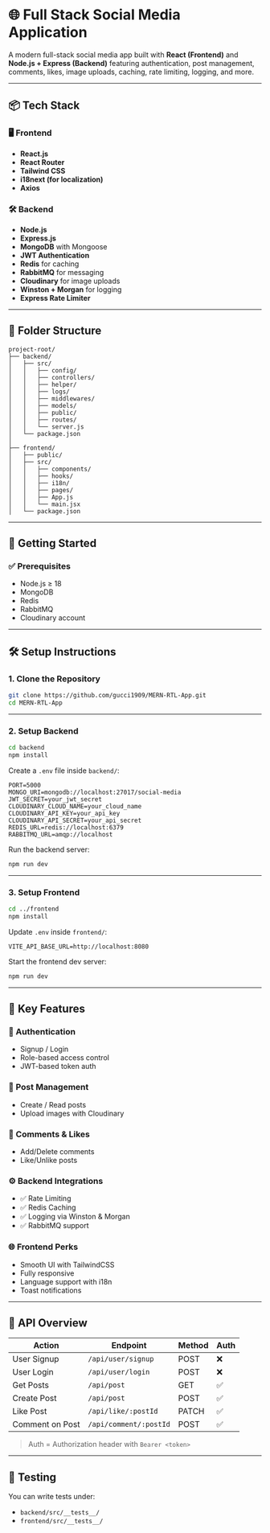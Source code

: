 # 🌐 Full Stack Social Media Application

A modern full-stack social media app built with **React (Frontend)** and **Node.js + Express (Backend)** featuring authentication, post management, comments, likes, image uploads, caching, rate limiting, logging, and more.

---

## 📦 Tech Stack

### 🖥️ Frontend

- **React.js**
- **React Router**
- **Tailwind CSS**
- **i18next (for localization)**
- **Axios**

### 🛠️ Backend

- **Node.js**
- **Express.js**
- **MongoDB** with Mongoose
- **JWT Authentication**
- **Redis** for caching
- **RabbitMQ** for messaging
- **Cloudinary** for image uploads
- **Winston + Morgan** for logging
- **Express Rate Limiter**

---

## 📁 Folder Structure

```
project-root/
├── backend/
│   ├── src/
│   │   ├── config/
│   │   ├── controllers/
│   │   ├── helper/
│   │   ├── logs/
│   │   ├── middlewares/
│   │   ├── models/
│   │   ├── public/
│   │   ├── routes/
│   │   └── server.js
│   └── package.json
│
├── frontend/
│   ├── public/
│   ├── src/
│   │   ├── components/
│   │   ├── hooks/
│   │   ├── i18n/
│   │   ├── pages/
│   │   ├── App.js
│   │   └── main.jsx
│   └── package.json
```

---

## 🚀 Getting Started

### ✅ Prerequisites

- Node.js ≥ 18
- MongoDB
- Redis
- RabbitMQ
- Cloudinary account

---

## 🛠️ Setup Instructions

### 1. Clone the Repository

```bash
git clone https://github.com/gucci1909/MERN-RTL-App.git
cd MERN-RTL-App
```

---

### 2. Setup Backend

```bash
cd backend
npm install
```

Create a `.env` file inside `backend/`:

```
PORT=5000
MONGO_URI=mongodb://localhost:27017/social-media
JWT_SECRET=your_jwt_secret
CLOUDINARY_CLOUD_NAME=your_cloud_name
CLOUDINARY_API_KEY=your_api_key
CLOUDINARY_API_SECRET=your_api_secret
REDIS_URL=redis://localhost:6379
RABBITMQ_URL=amqp://localhost
```

Run the backend server:

```bash
npm run dev
```

---

### 3. Setup Frontend

```bash
cd ../frontend
npm install
```

Update `.env` inside `frontend/`:

```
VITE_API_BASE_URL=http://localhost:8080
```

Start the frontend dev server:

```bash
npm run dev
```

---

## 📌 Key Features

### 🔐 Authentication

- Signup / Login
- Role-based access control
- JWT-based token auth

### 📄 Post Management

- Create / Read posts
- Upload images with Cloudinary

### 💬 Comments & Likes

- Add/Delete comments
- Like/Unlike posts

### ⚙️ Backend Integrations

- ✅ Rate Limiting
- ✅ Redis Caching
- ✅ Logging via Winston & Morgan
- ✅ RabbitMQ support

### 🌐 Frontend Perks

- Smooth UI with TailwindCSS
- Fully responsive
- Language support with i18n
- Toast notifications

---

## 🔗 API Overview

| Action          | Endpoint                  | Method | Auth |
|-----------------|---------------------------|--------|------|
| User Signup     | `/api/user/signup`        | POST   | ❌   |
| User Login      | `/api/user/login`         | POST   | ❌   |
| Get Posts       | `/api/post`               | GET    | ✅   |
| Create Post     | `/api/post`               | POST   | ✅   |
| Like Post       | `/api/like/:postId`       | PATCH  | ✅   |
| Comment on Post | `/api/comment/:postId`    | POST   | ✅   |

> Auth = Authorization header with `Bearer <token>`

---

## 🧪 Testing

You can write tests under:

- `backend/src/__tests__/`
- `frontend/src/__tests__/`

